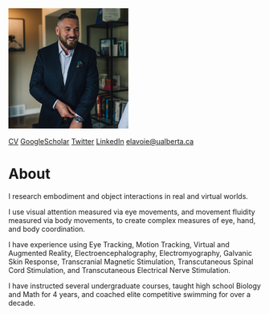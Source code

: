 <img  src="assets/sc63croppedsmall.jpg"/>

[CV](https://github.com/uboat87/uboat87.github.io/raw/main/LavoieEwen_CVAcademic_January2021.pdf) [GoogleScholar](https://scholar.google.com/citations?user=2j_adCsAAAAJ&hl=en&authuser=1) [Twitter](https://twitter.com/ewenlavoie) [LinkedIn](https://www.linkedin.com/in/ewenlavoie/) <elavoie@ualberta.ca>

# About
I research embodiment and object interactions in real and virtual worlds.

I use visual attention measured via eye movements, and movement fluidity measured via body movements, to create complex measures of eye, hand, and body coordination.

I have experience using Eye Tracking, Motion Tracking, Virtual and Augmented Reality, Electroencephalography, Electromyography, Galvanic Skin Response, Transcranial Magnetic Stimulation, Transcutaneous Spinal Cord Stimulation, and Transcutaneous Electrical Nerve Stimulation.

I have instructed several undergraduate courses, taught high school Biology and Math for 4 years, and coached elite competitive swimming for over a decade.

 <footer class="sticky" style="text-align: center; border-top:none">
      <a href="https://www.linkedin.com/in/t-riley-dawson"><i style="height:2em; width:2em" data-feather="linkedin"></i></a>  <a href="https://github.com/gnarlywhale/"><i style="height:2em; width:2em" data-feather="github"></i></a>  <a href="https://twitter.com/Gnarlywhale"><i data-feather="twitter" style="height:2em; width:2em"></i></a>
    </footer>
